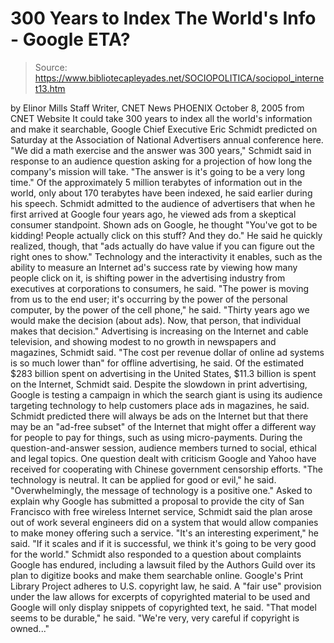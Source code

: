 # 300 Years to Index The World's Info - Google ETA?

> Source: https://www.bibliotecapleyades.net/SOCIOPOLITICA/sociopol_internet13.htm

by Elinor Mills
Staff Writer, CNET News
PHOENIX
October 8, 2005
from
CNET
Website
It could take 300 years to index all the
world's information and make it searchable, Google Chief Executive
Eric Schmidt predicted on Saturday at the Association of National
Advertisers annual conference here.
"We did a math exercise and the answer was
300 years," Schmidt said in response to an audience question asking for
a projection of how long the company's mission will take. "The answer is
it's going to be a very long time."
Of the approximately 5 million terabytes of
information out in the world, only about 170 terabytes have been indexed, he
said earlier during his speech.
Schmidt admitted to the audience of advertisers
that when he first arrived at Google four years ago, he viewed ads from a
skeptical consumer standpoint. Shown ads on Google, he thought "You've
got to be kidding! People actually click on this stuff? And they do."
He said he quickly realized, though, that "ads actually do have value if
you can figure out the right ones to show."
Technology and the interactivity it enables, such as the ability to measure
an Internet ad's success rate by viewing how many people click on it, is
shifting power in the advertising industry from executives at corporations
to consumers, he said.
"The power is moving from us to the end
user; it's occurring by the power of the personal computer, by the power
of the cell phone," he said. "Thirty years ago we would make the
decision (about ads). Now, that person, that individual makes that
decision."
Advertising is increasing on the Internet and
cable television, and showing modest to no growth in newspapers and
magazines, Schmidt said.
"The cost per revenue dollar of online ad
systems is so much lower than" for offline advertising, he said.
Of the estimated $283 billion spent on
advertising in the United States, $11.3 billion is spent on the Internet,
Schmidt said.
Despite the slowdown in print advertising, Google is testing a campaign in
which the search giant is using its audience targeting technology to help
customers place ads in magazines, he said.
Schmidt predicted there will always be ads on the Internet but that there
may be an "ad-free subset" of the Internet that might offer a different way
for people to pay for things, such as using micro-payments.
During the question-and-answer session, audience members turned to social,
ethical and legal topics. One question dealt with criticism Google and Yahoo
have received for cooperating with Chinese government censorship efforts.
"The technology is neutral. It can be
applied for good or evil," he said. "Overwhelmingly, the message of
technology is a positive one."
Asked to explain why Google has submitted a
proposal to provide the city of San Francisco with free wireless Internet
service, Schmidt said the plan arose out of work several engineers did on a
system that would allow companies to make money offering such a service.
"It's an interesting experiment," he said.
"If it scales and if it is successful, we think it's going to be very
good for the world."
Schmidt also responded to a question about
complaints Google has endured, including a lawsuit filed by the Authors
Guild over its plan to digitize books and make them searchable online.
Google's Print Library Project adheres to U.S. copyright law, he
said.
A "fair use" provision under the law allows for
excerpts of copyrighted material to be used and Google will only display
snippets of copyrighted text, he said.
"That model seems to be durable," he said.
"We're very, very careful if copyright is owned..."
